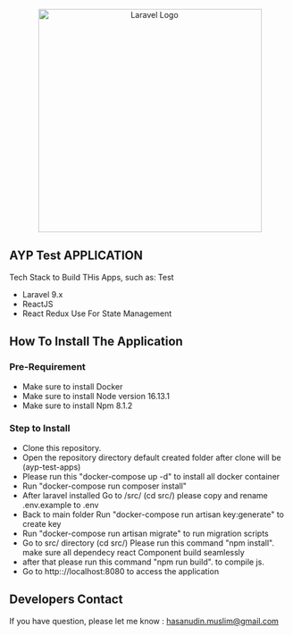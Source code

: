<p align="center"><a href="https://laravel.com" target="_blank"><img src="https://raw.githubusercontent.com/laravel/art/master/logo-lockup/5%20SVG/2%20CMYK/1%20Full%20Color/laravel-logolockup-cmyk-red.svg" width="400" alt="Laravel Logo"></a></p>

## AYP Test APPLICATION
Tech Stack to Build THis Apps, such as:
Test
- Laravel 9.x
- ReactJS
- React Redux Use For State Management

## How To Install The Application 

### Pre-Requirement
- Make sure to install Docker
- Make sure to install Node version 16.13.1
- Make sure to install Npm 8.1.2

### Step to Install
- Clone this repository.
- Open the repository directory default created folder after clone will be (ayp-test-apps)
- Please run this "docker-compose up -d" to install all docker container
- Run "docker-compose run composer install"
- After laravel installed Go to /src/ (cd src/) please copy and rename .env.example to .env
- Back to main folder Run "docker-compose run artisan key:generate" to create key 
- Run "docker-compose run artisan migrate" to run migration scripts 
- Go to src/ directory (cd src/) Please run this command "npm install". make sure all dependecy react Component build seamlessly
- after that please run this command "npm run build". to compile js.
- Go to http:://localhost:8080 to access the application

## Developers Contact
If you have question, please let me know : hasanudin.muslim@gmail.com


